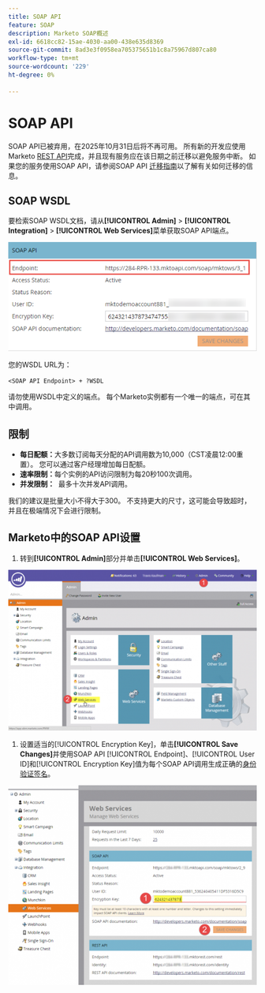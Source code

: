 ```yaml
---
title: SOAP API
feature: SOAP
description: Marketo SOAP概述
exl-id: 6618cc82-15ae-4030-aa00-438e635d8369
source-git-commit: 8ad3e3f0958ea705375651b1c8a75967d807ca80
workflow-type: tm+mt
source-wordcount: '229'
ht-degree: 0%

---
```


# SOAP API

SOAP API已被弃用，在2025年10月31日后将不再可用。 所有新的开发应使用Marketo [REST API](../rest-api/rest-api.md)完成，并且现有服务应在该日期之前迁移以避免服务中断。 如果您的服务使用SOAP API，请参阅SOAP API [迁移指南](./migration.md)以了解有关如何迁移的信息。

## SOAP WSDL

要检索SOAP WSDL文档，请从&#x200B;**[!UICONTROL Admin]** > **[!UICONTROL Integration]** > **[!UICONTROL Web Services]**&#x200B;菜单获取SOAP API端点。

![SOAP终结点](assets/endpoint-soap.png)

您的WSDL URL为：

`<SOAP API Endpoint> + ?WSDL`

请勿使用WSDL中定义的端点。 每个Marketo实例都有一个唯一的端点，可在其中调用。

## 限制

- **每日配额：**&#x200B;大多数订阅每天分配的API调用数为10,000（CST凌晨12:00重置）。 您可以通过客户经理增加每日配额。
- **速率限制：**&#x200B;每个实例的API访问限制为每20秒100次调用。
- **并发限制：**  最多十次并发API调用。

我们的建议是批量大小不得大于300。 不支持更大的尺寸，这可能会导致超时，并且在极端情况下会进行限制。

## Marketo中的SOAP API设置

1. 转到&#x200B;**[!UICONTROL Admin]**&#x200B;部分并单击&#x200B;**[!UICONTROL Web Services]**。

![admin-web-services2](assets/admin-web-services2.png)

1. 设置适当的[!UICONTROL Encryption Key]，单击&#x200B;**[!UICONTROL Save Changes]**&#x200B;并使用SOAP API [!UICONTROL Endpoint]、[!UICONTROL User ID]和[!UICONTROL Encryption Key]值为每个SOAP API调用生成正确的[身份验证签名](authentication-signature.md)。

![admin-web-services3](assets/admin-web-services3.png)
